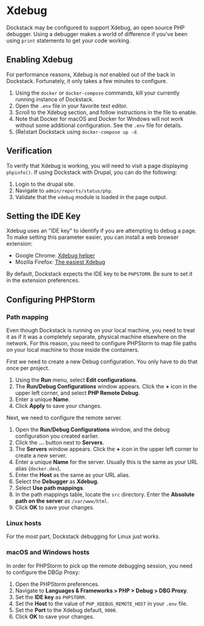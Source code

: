 # Xdebug

Dockstack may be configured to support Xdebug, an open source PHP debugger. Using a debugger makes a world of difference if you've been using `print` statements to get your code working.

## Enabling Xdebug

For performance reasons, Xdebug is *not* enabled out of the back in Dockstack. Fortunately, it only takes a few minutes to configure.

1. Using the `docker` or `docker-compose` commands, kill your currently running instance of Dockstack.
2. Open the `.env` file in your favorite text editor.
3. Scroll to the Xdebug section, and follow instructions in the file to enable.
4. Note that Docker for macOS and Docker for Windows will not work without some additional configuration. See the `.env` file for details.
5. (Re)start Dockstack using `docker-compose up -d`.

## Verification

To verify that Xdebug is working, you will need to visit a page displaying `phpinfo()`. If using Dockstack with Drupal, you can do the following:

1. Login to the drupal site.
2. Navigate to `admin/reports/status/php`.
3. Validate that the `xdebug` module is loaded in the page output.

## Setting the IDE Key

Xdebug uses an "IDE key" to identify if you are attempting to debug a page. To make setting this parameter easier, you can install a web browser extension:

* Google Chrome: [Xdebug helper](https://chrome.google.com/webstore/detail/xdebug-helper/eadndfjplgieldjbigjakmdgkmoaaaoc?hl=en)
* Mozilla Firefox: [The easiest Xdebug](https://addons.mozilla.org/en-US/firefox/addon/the-easiest-xdebug)

By default, Dockstack expects the IDE key to be `PHPSTORM`. Be sure to set it in the extension preferences.

## Configuring PHPStorm

### Path mapping

Even though Dockstack is running on your local machine, you need to treat it as if it was a completely separate, physical machine elsewhere on the network. For this reason, you need to configure PHPStorm to map file paths on your local machine to those inside the containers.

First we need to create a new Debug configuration. You only have to do that once per project.

1. Using the **Run** menu, select **Edit configurations**.
2. The **Run/Debug Configurations** window appears. Click the **+** icon in the upper left corner, and select **PHP Remote Debug**.
3. Enter a unique **Name**.
4. Click **Apply** to save your changes.

Next, we need to configure the remote server.

1. Open the **Run/Debug Configurations** window, and the debug configuration you created earlier.
2. Click the **...** button next to **Servers**.
3. The **Servers** window appears. Click the **+** icon in the upper left corner to create a new server.
4. Enter a unique **Name** for the server. Usually this is the same as your URL alias (`docker.dev`).
5. Enter the **Host** as the same as your URL alias.
6. Select the **Debugger** as **Xdebug**.
7. Select **Use path mappings**.
8. In the path mappings table, locate the `src` directory. Enter the **Absolute path on the server** as `/var/www/html`.
9. Click **OK** to save your changes.

### Linux hosts

For the most part, Dockstack debugging for Linux just works.

### macOS and Windows hosts

In order for PHPStorm to pick up the remote debugging session, you need to configure the DBGp Proxy:

1. Open the PHPStorm preferences.
2. Navigate to **Languages & Frameworks &gt; PHP &gt; Debug &gt; DBG Proxy**.
3. Set the **IDE key** as `PHPSTORM`.
4. Set the **Host** to the value of `PHP_XDEBUG_REMOTE_HOST` in your `.env` file.
5. Set the **Port** to the Xdebug default, `9000`.
6. Click **OK** to save your changes.
